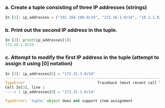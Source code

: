 
### a. Create a tuple consisting of three IP addresses (strings)

```python
In [1]: ip_addresses = ("192.168.100.0/24", "172.16.1.0/24", "10.1.1.0/24")
```

### b. Print out the second IP address in the tuple.

```python
In [2]: print(ip_addresses[1])
172.16.1.0/24
```

### c. Attempt to modify the first IP address in the tuple (attempt to assign it using [0] notation)

```python
In [3]: ip_addresses[0] = "172.31.1.0/24"
---------------------------------------------------------------------------
TypeError                                 Traceback (most recent call last)
Cell In[3], line 1
----> 1 ip_addresses[0] = "172.31.1.0/24"

TypeError: 'tuple' object does not support item assignment
```


